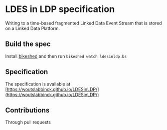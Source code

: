 # LDES in LDP specification

Writing to a time-based fragmented Linked Data Event Stream that is stored on a Linked Data Platform.

## Build the spec

Install [bikeshed](https://tabatkins.github.io/bikeshed/#installing) and then run `bikeshed watch ldesinldp.bs`

## Specification

The specification is available at [https://woutslabbinck.github.io/LDESinLDP/](https://woutslabbinck.github.io/LDESinLDP/)

## Contributions

Through pull requests
